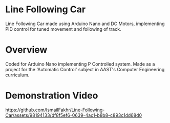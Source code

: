 # Line Following Car

Line Following Car made using Arduino Nano and DC Motors, implementing PID control for tuned movement and following of track.

# Overview

Coded for Arduino Nano implementing P Controlled system.
Made as a project for the 'Automatic Control' subject in AAST's Computer Engineering curriculum.

# Demonstration Video

https://github.com/IsmailFakhr/Line-Following-Car/assets/98194133/df8f5ef6-0639-4ac1-b8b8-c893c1dd68d0


